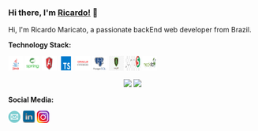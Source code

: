 ### Hi there, I'm [Ricardo!](https://anuraghazra.github.io) 👋

Hi, I'm Ricardo Maricato, a passionate backEnd web developer from Brazil.

**Technology Stack:**

<a><img src="https://github.com/RicardoMaricato/RicardoMaricato/blob/main/images/java.png"
alt="Java" height="30" width="30px" /></a>
<a><img src="https://github.com/RicardoMaricato/RicardoMaricato/blob/main/images/spring-1.png"
alt="Spring" height="30" width="30px" /></a>
<a><img src="https://github.com/RicardoMaricato/RicardoMaricato/blob/main/images/angular.png"
alt="Angular" height="30" width="30px" /></a>
<a><img src="https://github.com/RicardoMaricato/RicardoMaricato/blob/main/images/type-script.png"
alt="TypeScript" height="30" width="30px" /></a>
<a><img src="https://github.com/RicardoMaricato/RicardoMaricato/blob/main/images/oracle-2.png" 
alt="Oracle" height="30" width="30px" /></a>
<a><img src="https://github.com/RicardoMaricato/RicardoMaricato/blob/main/images/postgresql-1.png" 
alt="Postgresql" height="30" width="30px" /></a>
<a><img src="https://github.com/RicardoMaricato/RicardoMaricato/blob/main/images/mongo-db.png"
alt="MongoDB" height="30" width="30px" /></a>
<a><img src="https://github.com/RicardoMaricato/RicardoMaricato/blob/main/images/junit.jpg"
alt="JUnit" height="30" width="30px" /></a>
<a><img src="https://github.com/RicardoMaricato/RicardoMaricato/blob/main/images/mockito.png"
alt="Mockito" height="30" width="30px" /></a>


<p align="center">
<img height= "170em" src="https://github-readme-stats-eight-theta.vercel.app/api?username=RicardoMaricato&count_private=true&show_icons=true&theme=dark"/>
<img height= "170em" src="https://github-readme-stats-eight-theta.vercel.app/api/top-langs/?username=RicardoMaricato&layout=compact&theme=dark&bg_color=30,0d0d0d,191919&title_color=fff&text_color=fff&icon_color=79ff97"/>


**Social Media:**

<a href="mailto:ricardo.maricato@hotmail.com"><img src="https://github.com/RicardoMaricato/RicardoMaricato/blob/main/images/email.png" 
alt="email" height="25"/></a>
<a href="https://www.linkedin.com/in/ricardomaricato/">
<img src="https://github.com/RicardoMaricato/RicardoMaricato/blob/main/images/linkedin.png" alt="instagram" height="25"/></a>
<a href="https://www.instagram.com/ricardomaricato/">
<img src="https://github.com/RicardoMaricato/RicardoMaricato/blob/main/images/instagram.png" alt="linkedin" height="25"/></a>
</p>
